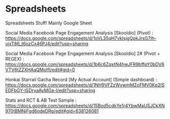 # Spreadsheets
Spreadsheets Stuff! Mainly Google Sheet

Social Media Facebook Page Engagement Analysis [Skooldio] (Pivot) :
https://docs.google.com/spreadsheets/d/1oVL35qH7vkIsjgQpkJrsG7Ih-ujxT86_t6ozCx46PJ4/edit?usp=sharing

Social Media Facebook Page Engagement Analysis [Skooldio] 2# (Pivot + REGEX) :
https://docs.google.com/spreadsheets/d/1b6c6ZqxtN4hwJFR9bffpY0bDV6VTV6tZZXHAaQMolfI/edit#gid=0

Honkai Starrail Gacha Record [My Actual Account] (Simple dashboard) :
https://docs.google.com/spreadsheets/d/1NH9VFZzWywmMZoFMV0Kp2ISEDFbGY-ISDryaAvMGa-I/edit?usp=sharing

Stats and RCT & AB Test Sample :
https://docs.google.com/spreadsheets/d/15Bod5cdkYe1r4YbwMaUSJCkXN970tBMNjFgd6odeDRg/edit#gid=638126081
